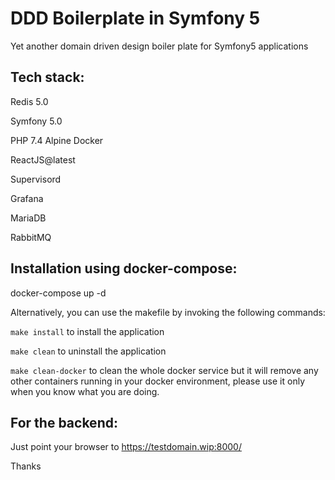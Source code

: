 # DDD Boilerplate in Symfony 5

Yet another domain driven design boiler plate for Symfony5 applications



Tech stack:
------------

Redis 5.0

Symfony 5.0

PHP 7.4 Alpine Docker

ReactJS@latest

Supervisord

Grafana

MariaDB

RabbitMQ


Installation using docker-compose:
------------------------------------

docker-compose up -d

Alternatively, you can use the makefile by invoking the following commands:

``` make install ``` to install the application

``` make clean ``` to uninstall the application

``` make clean-docker ``` to clean the whole docker service but it will remove any other containers running in your docker environment, please use it only when you know what you are doing.




For the backend:
-----------------

Just point your browser to https://testdomain.wip:8000/



Thanks
